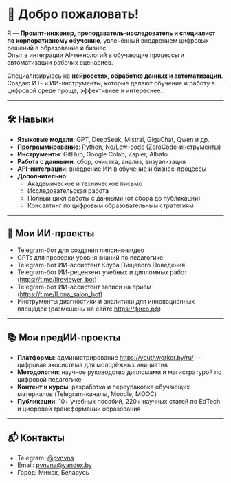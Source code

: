 # 👋 Добро пожаловать!

Я — **Промпт-инженер, преподаватель-исследователь и специалист по корпоративному обучению**, увлечённый внедрением цифровых решений в образование и бизнес.  
Опыт в интеграции AI-технологий в обучающие процессы и автоматизации рабочих сценариев.

Специализируюсь на **нейросетях, обработке данных и автоматизации**. Создаю ИТ- и ИИ-инструменты, которые делают обучение и работу в цифровой среде проще, эффективнее и интереснее.

---

## 🛠️ Навыки

- **Языковые модели**: GPT, DeepSeek, Mistral, GigaChat, Qwen и др.  
- **Программирование**: Python, No/Low-code (ZeroCode-инструменты)  
- **Инструменты**: GitHub, Google Colab, Zapier, Albato  
- **Работа с данными**: сбор, очистка, анализ, визуализация  
- **API-интеграции**: внедрение ИИ в обучение и бизнес-процессы  
- **Дополнительно**:  
  - Академическое и техническое письмо  
  - Исследовательская работа  
  - Полный цикл работы с данными (от сбора до публикации)  
  - Консалтинг по цифровым образовательным стратегиям  

---

## 🤖 Мои ИИ-проекты

- Telegram-бот для создания липсинк-видео  
- GPTs для проверки уровня знаний по педагогике
- Telegram-бот ИИ-ассистент Клуба Пищевого Поведения  
- Telegram-бот ИИ-рецензент учебных и дипломных работ (https://t.me/IIreviewer_bot) 
- Telegram-бот ИИ-ассистент записи на приём (https://t.me/ILona_salon_bot) 
- Инструменты диагностики и аналитики для инновационных площадок (размещены на сайте https://фисо.рф)

---

## 📚 Мои предИИ-проекты

- **Платформы**: администрирование https://youthworker.by/ru/ — цифровая экосистема для молодёжных инициатив  
- **Методология**: научное руководство дипломами и магистратурой по цифровой педагогике  
- **Контент и курсы**: разработка и переупаковка обучающих материалов (Telegram-каналы, Moodle, MOOC)  
- **Публикации**: 10+ учебных пособий, 220+ научных статей по EdTech и цифровой трансформации образования  

---

## 📬 Контакты

- Telegram: [@pvnvna](https://t.me/pvnvna)  
- Email: pvnvna@yandex.by  
- Город: Минск, Беларусь
